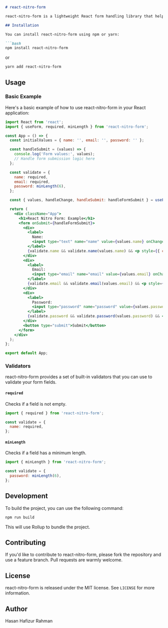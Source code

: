 ```markdown
# react-nitro-form

react-nitro-form is a lightweight React form handling library that helps you manage forms in React applications easily. It provides a simple API to handle form state, validation, and submission.

## Installation

You can install react-nitro-form using npm or yarn:

```bash
npm install react-nitro-form
```

or

```bash
yarn add react-nitro-form
```

## Usage

### Basic Example

Here's a basic example of how to use react-nitro-form in your React application:

```jsx
import React from 'react';
import { useForm, required, minLength } from 'react-nitro-form';

const App = () => {
  const initialValues = { name: '', email: '', password: '' };

  const handleSubmit = (values) => {
    console.log('Form values:', values);
    // Handle form submission logic here
  };

  const validate = {
    name: required,
    email: required,
    password: minLength(6),
  };

  const { values, handleChange, handleSubmit: handleFormSubmit } = useForm(initialValues, handleSubmit);

  return (
    <div className="App">
      <h1>React Nitro Form: Example</h1>
      <form onSubmit={handleFormSubmit}>
        <div>
          <label>
            Name:
            <input type="text" name="name" value={values.name} onChange={handleChange} />
          </label>
          {validate.name && validate.name(values.name) && <p style={{ color: 'red' }}>{validate.name(values.name)}</p>}
        </div>
        <div>
          <label>
            Email:
            <input type="email" name="email" value={values.email} onChange={handleChange} />
          </label>
          {validate.email && validate.email(values.email) && <p style={{ color: 'red' }}>{validate.email(values.email)}</p>}
        </div>
        <div>
          <label>
            Password:
            <input type="password" name="password" value={values.password} onChange={handleChange} />
          </label>
          {validate.password && validate.password(values.password) && <p style={{ color: 'red' }}>{validate.password(values.password)}</p>}
        </div>
        <button type="submit">Submit</button>
      </form>
    </div>
  );
};

export default App;
```

### Validators

react-nitro-form provides a set of built-in validators that you can use to validate your form fields.

#### `required`

Checks if a field is not empty.

```jsx
import { required } from 'react-nitro-form';

const validate = {
  name: required,
};
```

#### `minLength`

Checks if a field has a minimum length.

```jsx
import { minLength } from 'react-nitro-form';

const validate = {
  password: minLength(6),
};
```

## Development

To build the project, you can use the following command:

```bash
npm run build
```

This will use Rollup to bundle the project.

## Contributing

If you'd like to contribute to react-nitro-form, please fork the repository and use a feature branch. Pull requests are warmly welcome.

## License

react-nitro-form is released under the MIT license. See `LICENSE` for more information.

## Author

Hasan Hafizur Rahman
```
